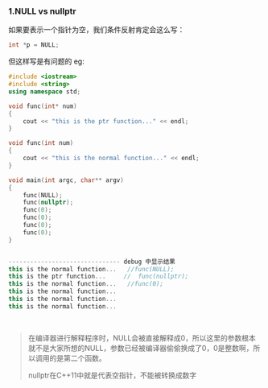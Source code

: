 





### 1.NULL vs nullptr

如果要表示一个指针为空，我们条件反射肯定会这么写：

```c++
int *p = NULL;
```

但这样写是有问题的 eg:

```c++
#include <iostream>
#include <string>
using namespace std;

void func(int* num)
{
    cout << "this is the ptr function..." << endl;
}

void func(int num)
{
    cout << "this is the normal function..." << endl;
}

void main(int argc, char** argv)
{
	func(NULL);
	func(nullptr);
	func(0);
	func(0);
	func(0);
	func(0);
}


------------------------------- debug 中显示结果
this is the normal function...   //func(NULL);
this is the ptr function...		//	func(nullptr);
this is the normal function...   //func(0);
this is the normal function...
this is the normal function...
this is the normal function...
    
  
```

>在编译器进行解释程序时，NULL会被直接解释成0，所以这里的参数根本就不是大家所想的NULL，参数已经被编译器偷偷换成了0，0是整数啊，所以调用的是第二个函数。  
>
>nullptr在C++11中就是代表空指针，不能被转换成数字